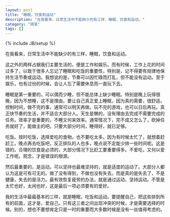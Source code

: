 ```yaml
---
layout: post
title: "睡眠，饮食和运动"
description: "在我看来，日常生活中不能缺少的有三样，睡眠，饮食和运动。"
category: "随笔"
tags: []
---
```

{% include JB/setup %}

在我看来，日常生活中不能缺少的有三样，睡眠，饮食和运动。

这之外的两样占据我们主要生活的，便是工作和娱乐。而有时候，工作上花的时间过多了，以致于很多人忘记了睡眠和吃饭的重要性，特别是，记不得要有规律地保持生活节奏或运动。我想说的是，节奏可以因忙碌而打乱，但不能没有运动。至于娱乐，也有过份的时候，会让人忘了需要休息而一直玩下去。

睡眠是第一重要的。可以偶而少睡，但不能总体上缺少睡眠。特别是晚上玩得很晚，因为不想睡，这不是理由。要让自己真正爱上睡眠，因为真的需要，很舒适。控制时间，做不完的事，通常可以明天再做。玩不完的游戏，也可以日后再玩。真正快节奏的生活，并不适合大部分人。天生是懒的，没有理由去完成不需要完成的任务。效率才是重要的，不睡又何来效率。通常情况下，完不成又怎么了，砍掉任务就好了，能做主的吧。只要大部分时间，睡得好，就已足够。

吃饭。按时吃饭，选择爱吃的食物。也不要吃太多。因为有时候太忙了，就想着赶赶工，晚点再去吃饭吧，反正排队的人也多，晚点说不定能少排一些时间呢。这是错的。合理的饮食是必须的，大部分情况下比赶工要重要得多。不爱吃，又何以爱工作呢。观念，才是错误的根源。

然后最重要的，是运动。可以坚持也最难坚持的，就是适度的运动了。大部分人都认为这是可有可无的。做了没有得到，不做也没有失去。而是真的是失去了，不是健康，失去的是活力。最有效恢复疲劳的办法，就是通过运动，坚持运动。不管是太忙也好，太闲也好，这是最后一项必须要有的爱好。

我的生活中最最基本的三样，就是睡眠，吃饭和运动。要提醒自己，把这些排到所有的前面，这才是，爱自己。只有这三者之间出现冲突的时候，才是需要选择的时候。别的，想也不要想肯定只是一时的重要而大多数时候是没有一丝值得考虑的。
